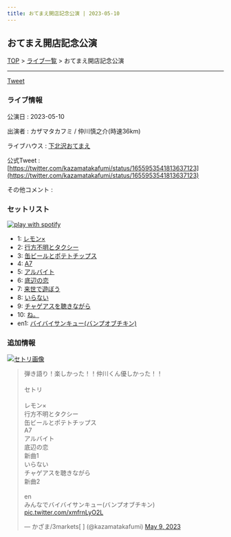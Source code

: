 ```yaml
---
title: おてまえ開店記念公演 | 2023-05-10
---
```

## おてまえ開店記念公演

[TOP](/setlist/) > [ライブ一覧](lives.html) > おてまえ開店記念公演

___

<a href="https://twitter.com/share?ref_src=twsrc%5Etfw" data-text="3markets[ ]セットリスト > おてまえ開店記念公演" class="twitter-share-button" data-via="3markets" data-hashtags="3markets" data-related="3markets" data-show-count="false">Tweet</a>

### ライブ情報

公演日
:    2023-05-10

出演者
:    カザマタカフミ / 仲川慎之介(時速36km)

ライブハウス
:    [下北沢おてまえ](livehouse058.html)

公式Tweet
:    [https://twitter.com/kazamatakafumi/status/1655953541813637123](https://twitter.com/kazamatakafumi/status/1655953541813637123)

その他コメント
:    

### セットリスト


[![play with spotify](images/spotify-icon.png)](https://open.spotify.com/playlist/3PdhSFHxrPHnD0xYdoG55P)



*  1: [レモン×](song003.html)
*  2: [行方不明とタクシー](song039.html)
*  3: [缶ビールとポテトチップス](song043.html)
*  4: [A7](song073.html)
*  5: [アルバイト](song042.html)
*  6: [底辺の恋](song008.html)
*  7: [来世で遊ぼう](song075.html)
*  8: [いらない](song078.html)
*  9: [チャゲアスを聴きながら](song070.html)
*  10: [ね。](song076.html)
*  en1: [バイバイサンキュー(バンプオブチキン)](song077.html)


### 追加情報

[![セトリ画像](images/066.jpg)](images/066.jpg)


<blockquote class="twitter-tweet"><p lang="ja" dir="ltr">弾き語り！楽しかった！！仲川くん優しかった！！<br><br>セトリ<br><br>レモン×<br>行方不明とタクシー<br>缶ビールとポテトチップス<br>A7<br>アルバイト<br>底辺の恋<br>新曲1<br>いらない<br>チャゲアスを聴きながら<br>新曲2<br><br>en<br>みんなでバイバイサンキュー(バンプオブチキン) <a href="https://t.co/xmfrnLyO2L">pic.twitter.com/xmfrnLyO2L</a></p>&mdash; かざま/3markets[ ] (@kazamatakafumi) <a href="https://twitter.com/kazamatakafumi/status/1655953541813637123?ref_src=twsrc%5Etfw">May 9, 2023</a></blockquote>
<script async src="https://platform.twitter.com/widgets.js" charset="utf-8"></script>




<script async src="https://platform.twitter.com/widgets.js" charset="utf-8"></script>